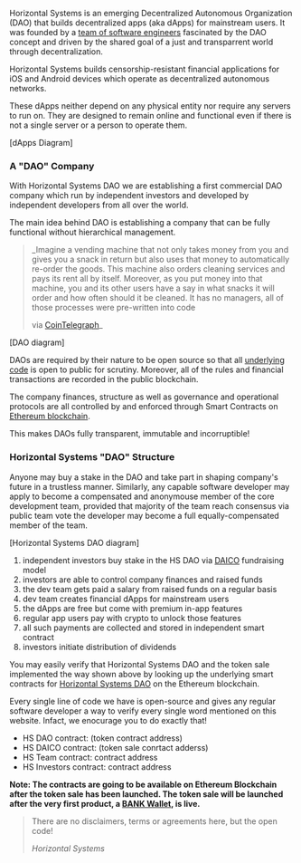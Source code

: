 
Horizontal Systems is an emerging Decentralized Autonomous Organization (DAO) that builds decentralized apps (aka dApps) for mainstream users. It was founded by a [team of software engineers](https://github.com/orgs/horizontalsystems/people) fascinated by the DAO concept and driven by the shared goal of a just and transparrent world through decentralization.

Horizontal Systems builds censorship-resistant financial applications for iOS and Android devices which operate as decentralized autonomous networks. 

These dApps neither depend on any physical entity nor require any servers to run on. They are designed to remain online and functional even if there is not a single server or a person to operate them.

[dApps Diagram]


### A "DAO" Company

With Horizontal Systems DAO we are establishing a first commercial DAO company which run by independent investors and developed by independent developers from all over the world. 

The main idea behind DAO is establishing a company that can be fully functional without hierarchical management.

>_Imagine a vending machine that not only takes money from you and gives you a snack in return but also uses that money to automatically re-order the goods. This machine also orders cleaning services and pays its rent all by itself. Moreover, as you put money into that machine, you and its other users have a say in what snacks it will order and how often should it be cleaned. It has no managers, all of those processes were pre-written into code 
>
>via [CoinTelegraph](https://cointelegraph.com/ethereum-for-beginners/what-is-dao#how-daos-work)_

[DAO diagram]

DAOs are required by their nature to be open source so that all [underlying code](https://github.com/orgs/horizontalsystems/) is open to public for scrutiny. Moreover, all of the rules and financial transactions are recorded in the public blockchain.

The company finances, structure as well as governance and operational protocols are all controlled by and enforced through Smart Contracts on [Ethereum blockchain](https://www.ethereum.org/dao). 

This makes DAOs fully transparent, immutable and incorruptible!


### Horizontal Systems "DAO" Structure

Anyone may buy a stake in the DAO and take part in shaping company's future in a trustless manner. Similarly, any capable software developer may apply to become a compensated and anonymouse member of the core development team, provided that majority of the team reach consensus via public team vote the developer may become a full equally-compensated member of the team.  

[Horizontal Systems DAO diagram]

1. independent investors buy stake in the HS DAO via [DAICO](https://cointelegraph.com/explained/what-is-a-daico-explained) fundraising model
2. investors are able to control company finances and raised funds
3. the dev team gets paid a salary from raised funds on a regular basis 
4. dev team creates financial dApps for mainstream users
5. the dApps are free but come with premium in-app features
6. regular app users pay with crypto to unlock those features
7. all such payments are collected and stored in independent smart contract
8. investors initiate distribution of dividends


You may easily verify that Horizontal Systems DAO and the token sale implemented the way shown above by looking up the underlying smart contracts for [Horizontal Systems DAO](https://github.com/horizontalsystems/daico-smart-contracts) on the Ethereum blockchain.

Every single line of code we have is open-source and gives any regular software developer a way to verify every single word mentioned on this website. Infact, we enocurage you to do exactly that!

- HS DAO contract: (token contract address)
- HS DAICO contract: (token sale conrtact adderss)
- HS Team contract: contract address
- HS Investors contract: contract address

**Note: The contracts are going to be available on Ethereum Blockchain after the token sale has been launched. The token sale will be launched after the very first product, a [BANK Wallet](https://github.com/orgs/horizontalsystems/projects/2), is live.**

> There are no disclaimers, terms or agreements here, but the open code!
>
> _Horizontal Systems_
